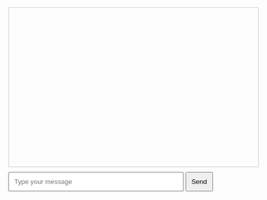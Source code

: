 <div class="chat-container">
    <div id="messages" style="border: 1px solid #ccc; height: 300px; overflow-y: auto; padding: 10px; margin-bottom: 10px;">
        <!-- Messages will appear here -->
    </div>
    <input type="text" id="userInput" placeholder="Type your message" style="width: 70%; padding: 10px;">
    <button id="sendButton" style="padding: 10px;">Send</button>
</div>

<script>
    const API_KEY = "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 API openai"; // Replace with your OpenAI API key
    const API_URL = "https://api.openai.com/v1/chat/completions";

    document.getElementById('sendButton').addEventListener('click', async () => {
        const userInput = document.getElementById('userInput').value;
        if (!userInput) return;

        // Add user's message to the chat
        const messagesDiv = document.getElementById('messages');
        const userMessage = document.createElement('div');
        userMessage.style.textAlign = 'right';
        userMessage.textContent = "You: " + userInput;
        messagesDiv.appendChild(userMessage);

        // Call OpenAI API
        const response = await fetch(API_URL, {
            method: 'POST',
            headers: {
                'Content-Type': 'application/json',
                'Authorization': Bearer ${API_KEY}
            },
            body: JSON.stringify({
                model: "gpt-3.5-turbo",
                messages: [{ role: "user", content: userInput }]
            })
        });

        const data = await response.json();
        const botMessageContent = data.choices[0].message.content;

        // Add bot's response to the chat
        const botMessage = document.createElement('div');
        botMessage.style.textAlign = 'left';
        botMessage.textContent = "Bot: " + botMessageContent;
        messagesDiv.appendChild(botMessage);

        // Clear input field
        document.getElementById('userInput').value = '';
        messagesDiv.scrollTop = messagesDiv.scrollHeight;
    });
</script>
